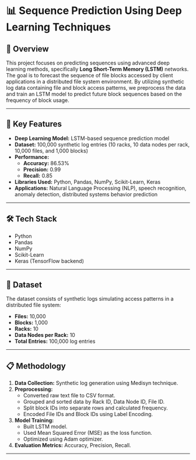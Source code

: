 # 📊 Sequence Prediction Using Deep Learning Techniques

## 🚀 Overview
This project focuses on predicting sequences using advanced deep learning methods, specifically **Long Short-Term Memory (LSTM)** networks. The goal is to forecast the sequence of file blocks accessed by client applications in a distributed file system environment. By utilizing synthetic log data containing file and block access patterns, we preprocess the data and train an LSTM model to predict future block sequences based on the frequency of block usage.

---

## 🧠 Key Features
- **Deep Learning Model:** LSTM-based sequence prediction model
- **Dataset:** 100,000 synthetic log entries (10 racks, 10 data nodes per rack, 10,000 files, and 1,000 blocks)
- **Performance:**
  - **Accuracy:** 86.53%
  - **Precision:** 0.99
  - **Recall:** 0.85
- **Libraries Used:** Python, Pandas, NumPy, Scikit-Learn, Keras
- **Applications:** Natural Language Processing (NLP), speech recognition, anomaly detection, distributed systems behavior prediction

---

## 🛠️ Tech Stack
- Python
- Pandas
- NumPy
- Scikit-Learn
- Keras (TensorFlow backend)

---

## 📂 Dataset
The dataset consists of synthetic logs simulating access patterns in a distributed file system:
- **Files:** 10,000
- **Blocks:** 1,000
- **Racks:** 10
- **Data Nodes per Rack:** 10
- **Total Entries:** 100,000 log entries

---

## 📋 Methodology
1. **Data Collection:** Synthetic log generation using Medisyn technique.
2. **Preprocessing:**
   - Converted raw text file to CSV format.
   - Grouped and sorted data by Rack ID, Data Node ID, File ID.
   - Split block IDs into separate rows and calculated frequency.
   - Encoded File IDs and Block IDs using Label Encoding.
3. **Model Training:**
   - Built LSTM model.
   - Used Mean Squared Error (MSE) as the loss function.
   - Optimized using Adam optimizer.
4. **Evaluation Metrics:** Accuracy, Precision, Recall.

---





